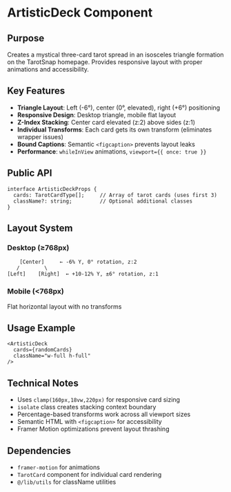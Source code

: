 # ArtisticDeck Component

## Purpose
Creates a mystical three-card tarot spread in an isosceles triangle formation on the TarotSnap homepage. Provides responsive layout with proper animations and accessibility.

## Key Features
- **Triangle Layout**: Left (-6°), center (0°, elevated), right (+6°) positioning
- **Responsive Design**: Desktop triangle, mobile flat layout  
- **Z-Index Stacking**: Center card elevated (z:2) above sides (z:1)
- **Individual Transforms**: Each card gets its own transform (eliminates wrapper issues)
- **Bound Captions**: Semantic `<figcaption>` prevents layout leaks
- **Performance**: `whileInView` animations, `viewport={{ once: true }}`

## Public API

```tsx
interface ArtisticDeckProps {
  cards: TarotCardType[];     // Array of tarot cards (uses first 3)
  className?: string;         // Optional additional classes
}
```

## Layout System

### Desktop (≥768px)
```
    [Center]     ← -6% Y, 0° rotation, z:2
   /        \
[Left]    [Right]  ← +10-12% Y, ±6° rotation, z:1
```

### Mobile (<768px)
Flat horizontal layout with no transforms

## Usage Example
```tsx
<ArtisticDeck 
  cards={randomCards}
  className="w-full h-full"
/>
```

## Technical Notes
- Uses `clamp(160px,18vw,220px)` for responsive card sizing
- `isolate` class creates stacking context boundary
- Percentage-based transforms work across all viewport sizes
- Semantic HTML with `<figcaption>` for accessibility
- Framer Motion optimizations prevent layout thrashing

## Dependencies
- `framer-motion` for animations
- `TarotCard` component for individual card rendering
- `@/lib/utils` for className utilities 